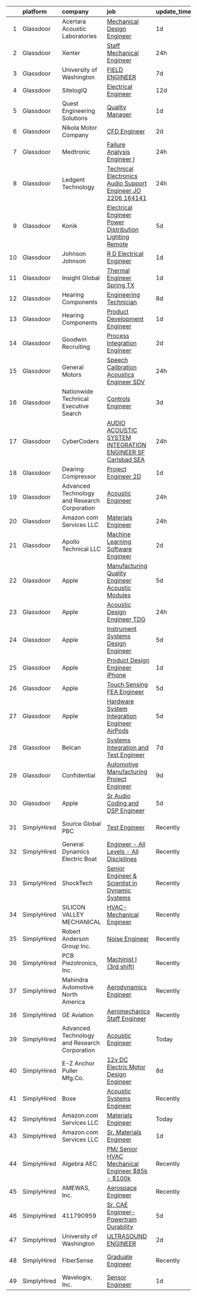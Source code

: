 

|    | platform    | company                                      | job                                                                                                                                                                                                                                                                                                                                                                                                                                                                                                                                                                                                                                                                                                                                                                                                                                                                                                                                                                                                                                                                                                                                                                                                                                                                                                                                                                                                                        | update_time   | location                   |
|---:|:------------|:---------------------------------------------|:---------------------------------------------------------------------------------------------------------------------------------------------------------------------------------------------------------------------------------------------------------------------------------------------------------------------------------------------------------------------------------------------------------------------------------------------------------------------------------------------------------------------------------------------------------------------------------------------------------------------------------------------------------------------------------------------------------------------------------------------------------------------------------------------------------------------------------------------------------------------------------------------------------------------------------------------------------------------------------------------------------------------------------------------------------------------------------------------------------------------------------------------------------------------------------------------------------------------------------------------------------------------------------------------------------------------------------------------------------------------------------------------------------------------------|:--------------|:---------------------------|
|  1 | Glassdoor   | Acertara Acoustic Laboratories               | [Mechanical Design Engineer](https://www.glassdoor.com/partner/jobListing.htm?pos=108&ao=1110586&s=58&guid=0000018147401d60b67359365526cd4b&src=GD_JOB_AD&t=SR&vt=w&ea=1&cs=1_71d58fcc&cb=1654757793420&jobListingId=1007923836196&cpc=7F6F94E2229B3AB5&jrtk=3-0-1g53k07c1q6mf801-1g53k07cer16n800-923bf5b349813716--6NYlbfkN0BflVJNwGhgNxcd2RjbXHB2Xi-A9QixhWiONe55HLAVw5nJx4VfApodUOyVfTfArvkuLW9bEABIOiwKF4FzDhbFZ6VMkWjyIOdyHiyGji4bHgYl3l-aQF10j2mu2h90b1WCcrqsPRqSOWJBlUw4AxEDAryxQ5qwY3Tw9_EYsg_i_MxOQ7jLe2rtFB4EhSnG_ouGu0jWiScAGTciVeu7ky3ninIxSrflhacL7_W9mOB28pVKY0SwxCbaD4szEIMvANO_6L3FXRsFYayy1iYZiq0S2OwvDOxp-mH8kp5VnLNqERc02wpRJhhutJfyKpOS5v7Zx_Wqf2Yt6xFJOyxNVVccZSQpl1Htvx_0u7_Zb-RQ14CSWmfua09-hEgoS1HGgulrSV2_fqVeawtKVxvFt2MimawPJV8QUq5SxbGU7_Th4b_B84LzCh5fyv_cdiCUNXubuPKmi6bVPm_-_aJOYN7BnEfnFGlQsPrR74vm5jGwsXNu0OakYh60EjErkziLLJ8udox929ayv-9X8p2GKMZ5)                                                                                                                                                                                                                                                                                                                                                                                                                                                                                                                                      | 1d            | Longmont, CO               |
|  2 | Glassdoor   | Xenter                                       | [Staff Mechanical Engineer](https://www.glassdoor.com/partner/jobListing.htm?pos=128&ao=1136043&s=58&guid=0000018147401d60b67359365526cd4b&src=GD_JOB_AD&t=SR&vt=w&cs=1_ecc37b38&cb=1654757793421&jobListingId=1007926297818&jrtk=3-0-1g53k07c1q6mf801-1g53k07cer16n800-8b991797f1795ad5-)                                                                                                                                                                                                                                                                                                                                                                                                                                                                                                                                                                                                                                                                                                                                                                                                                                                                                                                                                                                                                                                                                                                                 | 24h           | Salt Lake City, UT         |
|  3 | Glassdoor   | University of Washington                     | [FIELD ENGINEER](https://www.glassdoor.com/partner/jobListing.htm?pos=124&ao=1136043&s=58&guid=0000018147401d60b67359365526cd4b&src=GD_JOB_AD&t=SR&vt=w&cs=1_1386e65a&cb=1654757793421&jobListingId=1007909440810&jrtk=3-0-1g53k07c1q6mf801-1g53k07cer16n800-8222a6db3c016374-)                                                                                                                                                                                                                                                                                                                                                                                                                                                                                                                                                                                                                                                                                                                                                                                                                                                                                                                                                                                                                                                                                                                                            | 7d            | Seattle, WA                |
|  4 | Glassdoor   | SitelogIQ                                    | [Electrical Engineer](https://www.glassdoor.com/partner/jobListing.htm?pos=101&ao=1110586&s=58&guid=0000018147401d60b67359365526cd4b&src=GD_JOB_AD&t=SR&vt=w&ea=1&cs=1_2f472693&cb=1654757793419&jobListingId=1007898711252&cpc=F3CE8D62612682AA&jrtk=3-0-1g53k07c1q6mf801-1g53k07cer16n800-e1f89d7fff3ed659--6NYlbfkN0AC-SgJLx_eOKa0J9KZ0_ySWQ74nRiDz-FaV4ECq1OOzA_h97qlKbE7o4pHxXMbP5o4-ifIjNuzv_UPLDr8ZEf-6mDwKYlQkXGxwvXdFmg_Gisp5vqn4jA4EyerWAw5gS4hc8mUduopkrgJZSzz1u8_ajWdgLYIqIMaGw7zeVloamxPR9h66N_eVw1v8B1HIYFvn4UEAI8Kjsnx7OB0uiQLiiw-oGNJJp_yXNG6hUKQOBtGRBPRe8YPSGu8tCLbBWTxRNkDDMaNbZfuvMtwg5C-6L4tErzPF5ad0Wc5ZyOUotKXgVNVdM7uGQtL5f67abFcYXrhcLCiSVtgS1nWUs_EHdKITRgJc3m6dvZDBoCJxQtRcYRb980Laihc0I3DzzPv-g0_HMpZExcCYcnzzmHqgbBqSLOocUi2Ye2PgSHy-IY2r7eUwvDENqE8puX-7Wgw-Z2PM40PrcpT6vlOcNsOm-YmdTcow9psswaee_1gk4hfHKYH97D6Sv9MlYln3YrM2kDUMMB20A%3D%3D)                                                                                                                                                                                                                                                                                                                                                                                                                                                                                                                                                 | 12d           | Minneapolis, MN            |
|  5 | Glassdoor   | Quest Engineering Solutions                  | [Quality Manager](https://www.glassdoor.com/partner/jobListing.htm?pos=104&ao=1110586&s=58&guid=0000018147401d60b67359365526cd4b&src=GD_JOB_AD&t=SR&vt=w&ea=1&cs=1_6ebb4adc&cb=1654757793419&jobListingId=1007923779517&cpc=A47415DDCBEBC78E&jrtk=3-0-1g53k07c1q6mf801-1g53k07cer16n800-4a2da1c2cba23c72--6NYlbfkN0CvahHJL5dpwIe5nlYo2UZJB8CTXAEl9vJAxrd3EfdRQS1igj9bvH6yEWJbtuvhPXjZrygc3ygidKUG7bhn6eujIBEsEciprWzO9lteY5CIO1aCkuaQjiQYplRe2TfyiLHenoTzZb97peAWlEPk50Wiva6k6OpoFvmBufP7zcuvV2B1keWj91vIT70gz0NhNZNGT4_HgesOmEQTLdKrH1jyLzNLJx4Feh5MwVUt9_j0Rw2CnYpoCchUIcpeWBQ7WW2-xH6yLPAUKt76yG3SyAEzhVa7ccSvySYwnElqogkjOzIKQZMwl1wAFDvNJObqskHrs2W2Q_uANNdmS_SMKPFhJmmq1CXngmnuHDFYLa_31Mjrg3AB0TNx_YyNd2UaMp6xe8iJJHWYFVQHJIr4OvMADgJUECuLZeXKWKZdBCYWMpJZ8VLGp2DJIFZ8iltG2dl6KqUAFoWrOM1XSlU9EAkB5Z9kfOU5lcjv2u28DQZsL0YPDJXpFbZsABiSUtgv-WCBjiR4G-juLg%3D%3D)                                                                                                                                                                                                                                                                                                                                                                                                                                                                                                                                                     | 1d            | Billerica, MA              |
|  6 | Glassdoor   | Nikola Motor Company                         | [CFD Engineer](https://www.glassdoor.com/partner/jobListing.htm?pos=126&ao=1136043&s=58&guid=0000018147401d60b67359365526cd4b&src=GD_JOB_AD&t=SR&vt=w&cs=1_bcebf438&cb=1654757793421&jobListingId=1007921810248&jrtk=3-0-1g53k07c1q6mf801-1g53k07cer16n800-80c194976b1f5c2f-)                                                                                                                                                                                                                                                                                                                                                                                                                                                                                                                                                                                                                                                                                                                                                                                                                                                                                                                                                                                                                                                                                                                                              | 2d            | Phoenix, AZ                |
|  7 | Glassdoor   | Medtronic                                    | [Failure Analysis Engineer I](https://www.glassdoor.com/partner/jobListing.htm?pos=129&ao=1136043&s=58&guid=0000018147401d60b67359365526cd4b&src=GD_JOB_AD&t=SR&vt=w&cs=1_abb45f0a&cb=1654757793421&jobListingId=1007927553099&jrtk=3-0-1g53k07c1q6mf801-1g53k07cer16n800-64815100875b2d79-)                                                                                                                                                                                                                                                                                                                                                                                                                                                                                                                                                                                                                                                                                                                                                                                                                                                                                                                                                                                                                                                                                                                               | 24h           | Tempe, AZ                  |
|  8 | Glassdoor   | Ledgent Technology                           | [Technical Electronics Audio Support Engineer  JO 2206 164141 ](https://www.glassdoor.com/partner/jobListing.htm?pos=115&ao=1110586&s=58&guid=0000018147401d60b67359365526cd4b&src=GD_JOB_AD&t=SR&vt=w&cs=1_a93a723e&cb=1654757793420&jobListingId=1007926138461&cpc=FAE5E775D180B2FB&jrtk=3-0-1g53k07c1q6mf801-1g53k07cer16n800-5746adba1f036272--6NYlbfkN0BhfrGGbcblirJ0_oD-V1jJ9SBvie1turFDKTAe6KCgNxcglQf_GDNs19Mxti6n_Srme7lI_GnoYEG7B_cetxCtFYk_WcDPEkmNW6fhBuqldATdzeMCQnsdG8Clk3zAgvaR8IfVBy29colwqcaGu155MNzHyM-EkVCjHwM9uHBSP4tqJqPCHMW1M_A1OlmZfSISYS3K_oAGSOaedYZfzOXhorSo8ixOeADlTudo7YM67CzYKhM_Y5S6OoQaR4rSDVQyaKTAK6ztgb3cBIxyEvk_SdDADTbiV0JmJgEsHMg4FDaTle7pUin9zJgyCIjpxfKl-8kzm1gxCIhusOnYJ_gKdJchq_6pxRaQehAyFerwjYFNJERg1h_84WFnZErw64G8YadIc9gv0LG8ZJybb5R4J53iOIuzzK2Pu4XFGcvRpsnhCQWP-3BUYeXAjyg_q2IjC3hnmlUFfIgyoK7SekDt1GfDw660t6vQAXGjOHwb_3yUyV8KHOV5wdxoTc8FYirz83aKGbyQ6Vx-P9eE8QgFkh019fhyi-53rEDe3i6zOsleOpGrcWvGpYzOaCHSRZVmR9PvWvT3O0s_L9jHbkkTC6igepPDQ9SlvP3G3dnvRqpV7e1wPwl_s1oIPDIoMi_4n261sDJwOZkpTBE-iPcRkb5fjvLAELmNObBGWMj6GVfZjeoTzAjl)                                                                                                                                                                                                                                                                                                                                        | 24h           | Portland, OR               |
|  9 | Glassdoor   | Konik                                        | [Electrical Engineer  Power Distribution   Lighting   Remote](https://www.glassdoor.com/partner/jobListing.htm?pos=112&ao=1110586&s=58&guid=0000018147401d60b67359365526cd4b&src=GD_JOB_AD&t=SR&vt=w&ea=1&cs=1_eae68daf&cb=1654757793420&jobListingId=1007915971864&cpc=59DEFF8D475298C3&jrtk=3-0-1g53k07c1q6mf801-1g53k07cer16n800-976f6700e403890a--6NYlbfkN0CtRfEJbO62b4JqOzanzcWMJBR1JzRWelxfWGz6I4RrBLk4853Sr2jbyegK_RDsCofHRUuapGr-9QbOspJmYqdoD4pQPeiZZan2nALM6bvohJHeIB41S8C7U-bihCvlo--HMWn0U0lJxFDNsK1mBVa5_tOur5IoNTL5JqPswmV4LjYM7uf8Ldj9oxgUS_hXprbBxald-7z_2PfVP9OBLG-owjLz5D3QCH4xs66T3SMED5NXMMomqtklyOLr5p8MmRKQumKr_CKZEF3fuQ8z5HYLQ1MklCU3G12Bjx9fDzDUu338_IPqGhmRbVblSYTyEMW1Ojue6iIAIv0G25JQPWrV8BHdSz_a3aBQpP1Q5Iwhu--jOW8KwawtS2CdjV_gVv73pRTsNd3O36dr1kByDnsWt0xzzTz8445YoeVYUMaEswZ1UQRBwFP-YON76APFUfZ4eYf3bA-5Ia2WMOaB_X7Lo_Hpcqmq86Di5I8HY9hVY2uEaGW0grb-aDYV_YDtTaaD3qdBdPkR0pl0ny6AdqK31CxUivK5N04PNmEonR2xo6kFPYvU2tQD)                                                                                                                                                                                                                                                                                                                                                                                                                                                                     | 5d            | Iowa                       |
| 10 | Glassdoor   | Johnson   Johnson                            | [R D Electrical Engineer](https://www.glassdoor.com/partner/jobListing.htm?pos=130&ao=1136043&s=58&guid=0000018147401d60b67359365526cd4b&src=GD_JOB_AD&t=SR&vt=w&cs=1_e0346602&cb=1654757793421&jobListingId=1007922699024&jrtk=3-0-1g53k07c1q6mf801-1g53k07cer16n800-bf0cc5c333c4b79e-)                                                                                                                                                                                                                                                                                                                                                                                                                                                                                                                                                                                                                                                                                                                                                                                                                                                                                                                                                                                                                                                                                                                                   | 1d            | Los Gatos, CA              |
| 11 | Glassdoor   | Insight Global                               | [Thermal Engineer   Spring  TX](https://www.glassdoor.com/partner/jobListing.htm?pos=117&ao=1110586&s=58&guid=0000018147401d60b67359365526cd4b&src=GD_JOB_AD&t=SR&vt=w&ea=1&cs=1_3ec13f91&cb=1654757793421&jobListingId=1007923530801&cpc=654405A9B1E0A9F5&jrtk=3-0-1g53k07c1q6mf801-1g53k07cer16n800-dbb4d581c1813093--6NYlbfkN0BKkHZu3wF05EeDimN_p6sYpKCMArvwa95YdH7UpkaBCoSUOkIYlUzfiGSLmYc7jy5qLvDiGrnL8zOuBcyPBq_PXmrNTDmy8W7BHE9WPad_oVUw0ze0dYbdQ6rfq29wKYHErfzo1QwiIhs-HEVxCqPyDyVxMxwckz2v7GwzpRK4wTozLsyzQtorBksm1w0LfWpgIQtb5sIPGFjxECznQjIvE1dcPrz6nCUha-4RnhJtsw6N2nYN-wwbVIC6veNsHYvcbbSGCn-w1mnlpU49h0C4CdQVPH7TQANNPqIVKd4IZ5JyKv7RoCnKWFK6nw3JT7NZ2HFulD-8dD2jxhToFS1lxWhNB3wzGXXU7YWHJCMOHAWAryCvfQvQh5xWfrxe9DpZ5_5HxpotSYr4t6rwFb0hod3MU1yM0l5ohgX6AeOvKwwlsQgw3_-r5DNLrh697cXnjRc-yaKRBck7eavPuorgl3j2lYwBIFeWcjSyfWNPbqLRuuz-NOJMp10ASvLNKhTJfD4MbieXhw%3D%3D)                                                                                                                                                                                                                                                                                                                                                                                                                                                                                                                                       | 1d            | Spring, TX                 |
| 12 | Glassdoor   | Hearing Components                           | [Engineering Technician](https://www.glassdoor.com/partner/jobListing.htm?pos=102&ao=1110586&s=58&guid=0000018147401d60b67359365526cd4b&src=GD_JOB_AD&t=SR&vt=w&ea=1&cs=1_697f7dbc&cb=1654757793418&jobListingId=1007905875842&cpc=958EC63752305F52&jrtk=3-0-1g53k07c1q6mf801-1g53k07cer16n800-6f22fe6e6d2bea85--6NYlbfkN0Dx3r3E47sSe5bB3PIy1uzBZvlB7xy2NhfhZMlxQTsxrNljbzALwoFlkedkEEafyv3YPcOvSTsUedOB94SlwZ129wEb1U1-aojfQdgH6txPvoSJYmXh7Q3wfM_onkdRqdZkTTmw-0hhXlJqIw9tp7QlWdiwMXN-9_HIJy8QsWkPrWAQLWUrwN_uwqWGQd5SezFqDhT5XZ4IQvFjY2Hn1GqYkm7-Vi0WPcrZh4OIIFSUjj7lkJ1AlfZOTL6aBW_YWxIMbyCJDhiTMCD7-8xUxpfr3r9RDSrh7oZaE2ZDA4m3JRvN03VawwahURzqOX6CRfIWxKvgJxaZAchmDFrWtES-vFb4wiDpd_IwnLFYOtT0FLR6rNmN0HRIYh582L8chupn3hoZcpwRt-aTlFCNHftBDSA8y73Czbwb_pwNjTnNujYPT0eChs3GC135mbVg57nhowM6RRNBEp6rK65ojPARhRTDGjzGA5t1gUGk5MVrPBrjFyF4zB8MrmwujxQnYw-VbO4Pgr4BEw%3D%3D)                                                                                                                                                                                                                                                                                                                                                                                                                                                                                                                                              | 8d            | Oakdale, MN                |
| 13 | Glassdoor   | Hearing Components                           | [Product Development Engineer](https://www.glassdoor.com/partner/jobListing.htm?pos=103&ao=1110586&s=58&guid=0000018147401d60b67359365526cd4b&src=GD_JOB_AD&t=SR&vt=w&ea=1&cs=1_b73845f8&cb=1654757793419&jobListingId=1007924131446&cpc=B42C42E9FBA82E78&jrtk=3-0-1g53k07c1q6mf801-1g53k07cer16n800-b598104a60934a5b--6NYlbfkN0Dx3r3E47sSe5bB3PIy1uzBZvlB7xy2NhfhZMlxQTsxrNljbzALwoFlb2o8Nq8EQ19lfnDJWhyj8pmzls4CQygA-diMHuiEJPqwUvp1Y5raj0ozkiE9TRp53EHwerBlVcQocMyjFVF0zzgLhJ5m4buWLayMGLEPC30oeXju_7vd7kuChwU-NftI_897tb9m0JZMRMW5BJJB8MWoaPppp9WFdc95TT8xV5-UgqeVRm8Doq3h5px66rZcHW1t32oqFr6jPkxhvyMu44eSbGS6nIv7p3wVgWmlPn_yCUq4rpdSFSpf38Ti4A4ZKqbrvnAy55p4BqLp9MZ8owGYkWqJCukdDoJtsKuEk3SFStEy6NInp4NMmOWJlwd-akE-4s6t51kbl-J-K5Vu8EBFBXo-U5OHH8GuRiGNZzfDRQV7bvY3tp0stzPJJ9-raDGgd6HqmYom7TiEU5n4aK8PlVbv_RdjNuAryI4K1dIif9JzrwEMhkJhNtORugYPHBYH4KDZRIMhmCjHY4wNcQ%3D%3D)                                                                                                                                                                                                                                                                                                                                                                                                                                                                                                                                        | 1d            | Oakdale, MN                |
| 14 | Glassdoor   | Goodwin Recruiting                           | [Process Integration Engineer](https://www.glassdoor.com/partner/jobListing.htm?pos=106&ao=1110586&s=58&guid=0000018147401d60b67359365526cd4b&src=GD_JOB_AD&t=SR&vt=w&ea=1&cs=1_d4a4eb35&cb=1654757793419&jobListingId=1007922063023&cpc=75B6770C194DCF89&jrtk=3-0-1g53k07c1q6mf801-1g53k07cer16n800-2733e00b55de59fa--6NYlbfkN0CxjMr8UpMCA6oxnxQ4uxcX4bQnO6D1al2wmyIZZS5KU-tvIHWzS-95XUksm1Da5ip9tClcx-T-C7dFv3Tqw2A4cr5M6B2CUBV6TYBgRaBBGfkJ7DBdtFIY2Hq3qi002DHB2WWS8TV6KYO0h-PxP7gPHWb4bRlOAdqWiBlQLvl0fZQiW4JMoq2G5ljUuAjcfJRfW6e9Z8qkFmdPUiDnmSbMtpo632SvIrjPWJNYbCjA26IVOJOZ_mezyDvXSGa8ZY_aEyE4heETxPCC6_eh_T8zMvUU0oapLiszfXeF5PIkHrP98vhqiKza4r7eZ-1dCpXNNL7BR_zP_-MDNKCO_gWTTGW-AbugDiJBcXDOzrNmpxGsLR3Ka3ERjJw2gqo3gRwsfKkEBF-Es0uwGLtcX1QO2ORrw3SHnWNtb-cbq1gPzk_HzpXvvvhxsBTnvyME1RfbK_36WZ-KgYfCmj4zQQmEe5FkKC-qeSa2kBRe4a3tgxLgHKgbaEyZ0Ghg4FhVbNtro-xur_7MuTk9bAgJgYQdf5nW3Prflu2O6udFsinThCm1FMN9v-Vh)                                                                                                                                                                                                                                                                                                                                                                                                                                                                                                    | 2d            | Austin, TX                 |
| 15 | Glassdoor   | General Motors                               | [Speech Calibration Acoustics Engineer   SDV](https://www.glassdoor.com/partner/jobListing.htm?pos=127&ao=1136043&s=58&guid=0000018147401d60b67359365526cd4b&src=GD_JOB_AD&t=SR&vt=w&cs=1_6eae7fe1&cb=1654757793421&jobListingId=1007926634672&jrtk=3-0-1g53k07c1q6mf801-1g53k07cer16n800-7869d6b61bb717dd-)                                                                                                                                                                                                                                                                                                                                                                                                                                                                                                                                                                                                                                                                                                                                                                                                                                                                                                                                                                                                                                                                                                               | 24h           | Warren, MI                 |
| 16 | Glassdoor   | Nationwide Technical   Executive Search      | [Controls Engineer](https://www.glassdoor.com/partner/jobListing.htm?pos=119&ao=1110586&s=58&guid=0000018147401d60b67359365526cd4b&src=GD_JOB_AD&t=SR&vt=w&ea=1&cs=1_5f58f5b9&cb=1654757793421&jobListingId=1007919976863&cpc=9908D8D4413DBB8A&jrtk=3-0-1g53k07c1q6mf801-1g53k07cer16n800-3f866c3ef8e30be5--6NYlbfkN0AJHhKVjlnA57e75JmwQyYztGGPqTPX8wFDTpIP1hytILvOhyFbeWd7wWbPlP4ajVkAx-QyYgzSzbt3wOv8NBb7xD5GJAROKpvil1i6KCloFEVPOrPRb2cDQ-Jfp8bsfaRvU6n5SRjlINfTbPaNQKQdE-XpigwqRVvGxKMpbiiBU3MXHBO2XvwJQvuLuaYgRRs6dj02xZqh_utQHfiPjSRuRm_NTR1KgYvIdfbTiJKFXgULO2kR85M2LhKjG529ZMusqBiAFQ-imth1jMbwF_rLlf3GNMdODbknLr6h9vzRBB9dfTdCPhSJ6GpbuJft9mZNBZgfV4kk_BzKG6y1z3CnJLVQoTA3OnciTYmUz5PlCCi4dyxcDvFLyDnllmzlX0WSOzaRhmEEFv91Ixum3BwRavHWYA87R4gD-FC0ZhoTZtw4wzIGXwpIwSizXQVnkrRKKWATSNTZCHaMOj3QxLDWetNsVFZTshGLgUrBQgkhNW2-4A5Yp2WEDo0L3ndNbdSxEc5uom8yOu3UO35H7AQTwXpyM5FZQ_1Wq8cOwSOgghoxA_n7UeNEl09fQfcNKOo%3D)                                                                                                                                                                                                                                                                                                                                                                                                                                                                                                 | 3d            | McCarran, NV               |
| 17 | Glassdoor   | CyberCoders                                  | [AUDIO   ACOUSTIC SYSTEM INTEGRATION ENGINEER  SF Carlsbad  SEA ](https://www.glassdoor.com/partner/jobListing.htm?pos=114&ao=1110586&s=58&guid=0000018147401d60b67359365526cd4b&src=GD_JOB_AD&t=SR&vt=w&ea=1&cs=1_bc5af603&cb=1654757793421&jobListingId=1007926545973&cpc=A65DF3A704A48F9B&jrtk=3-0-1g53k07c1q6mf801-1g53k07cer16n800-6d42e5df5da8a56e--6NYlbfkN0CpFJQzrgRR8WqXWK1qKKEqALWJw739KlKqr2H-MSI4eoBlI4EFrmor2FYZMP3muM3qdBt929Cj436_IkE3lpU1L-l9YqiC2Kd2vJ9TmTx69xlSlF2trsLqJJZXuuT5l7gwSmVmOHhepBNKz1iEJnqom38O2Jcyv1PuOIoim4R2yqpR7-rpk04hgVOQgXTbgFjEHcKa6ug9bx5rfDep4X0Lad8eY2LLCdCWirOewOSwo1CA13dvAG-Qkqd_gyMCc0At6pkL8NT3KWiNX8td5PlltVK1iwkudEBecJJCeWWk8K4OhA-Ny3TWQ_VKS8nMImU5eJRiLiScExWI_HSV0hJPQZZzs3VmqoAxpteNge3Tta-64y9AbsoqOlAeIP7UurJ6iWoXZdy_5qi2nSk9u1MNGtUmV6hog5mYA0rHNWPa_sm6lXDS--bMZjapk8r6ldEvC8-nWkFlFke4Ithtc4AUEE0tYndgwhdpnUk69t_waN-O1bKJUh0aVcpUpTqMR_iP7XqST6m25lKZm5eU78-n7FsAMERGGn7XqhMazxL1vUbrTO_vnjOWmPORScqIZpKq-bJeBZdLzcMwZ1fbwex-Zhs4Xf3DJvikKGxDv46jmB3OCJOLNn41Nl21TkqqOHSEDJ968_-7MyF1FWPeCuc2F9Aue61htb04tbDWKhdT7dh5kEpCFqXsV2y3yaj4jlJavBFShBsmS4Ls9CRfxp6-9Y5WXwWATErIERHOT1dhpb-OoKC_nlTPL7fzseO1cJDM3Rwk5OcZN0wIeWmTcYGlYQlqGGQ3K5MfoQ0t0Czj6q28_PdKQ3hLkG48O3pLJu21BIekDq7RbXTreAaoO_U0ZJUbEdBGMnAH8LxBO__46-HLwM1xlYPAWldN1olV8omECwdJMYAhhZmhsMDOZ_U4vS8_75z5QWyY4PTFfTAw5jmk87KyIamyX_tTh080FKJ30ATLG-qJE-0SfSqYiTUmisOEl9CG7LIs8wRwdjoKm-VrCp-t-Iow) | 24h           | South San Francisco, CA    |
| 18 | Glassdoor   | Dearing Compressor                           | [Project Engineer  2D ](https://www.glassdoor.com/partner/jobListing.htm?pos=105&ao=1110586&s=58&guid=0000018147401d60b67359365526cd4b&src=GD_JOB_AD&t=SR&vt=w&ea=1&cs=1_34e8f7f2&cb=1654757793419&jobListingId=1007923712744&cpc=6EF74AC2F94C1840&jrtk=3-0-1g53k07c1q6mf801-1g53k07cer16n800-d3048cf4feae631b--6NYlbfkN0DAfyPevOjA9oRuvxMqDZ2I9ZB4SUJH4CCpekXu_Ea9Rt0xffOePW4dRtlMT2zG6jOjhKesMH-UdRzPrmQOuspHV5WxYmVN79mwheowHAmrUBz310coUXgCqh123OUzz7ILuuUw8VIA0q9icHXxr6MrKy4o12O3r80wu18ZOBTevI7gFfYLiGM9ZqpYR-SAXBMrb5ddnG-Qn6rQRCYMlIUTWZFYs_ZCguSwzVS4ch75e0F7ZOIVicSwlzwAfM_kWm_p2yHA2IwBWVPJeuPJV9ZW9e93Hii3CaxbtkvYFxUfgp4hNKbl06L2saQacZRddGn7aDlTdiTnjD-vO2M0Yz-GrF0JOaEGfxpo3NBj9yFMGtjy4n7Z0KZu4oXgSYmrT6K0ULrssDEXP0yJbHF9RENC8KsjJ0MtQPqtUARX7pGp-SY_0ydbe6oOe2TSFXEhXsKT5f6KxzGBgg5C9_C_B8gIYOF9BMD2R1dD6D7mMhb94GjW4TrQ7xOLm_5XBMpfk2vMySbq_rm1HMFmmVzdAWLo1vdH43jWuFAZEPjCx67kHA%3D%3D)                                                                                                                                                                                                                                                                                                                                                                                                                                                                                                               | 1d            | Youngstown, OH             |
| 19 | Glassdoor   | Advanced Technology and Research Corporation | [Acoustic Engineer](https://www.glassdoor.com/partner/jobListing.htm?pos=125&ao=1136043&s=58&guid=0000018147401d60b67359365526cd4b&src=GD_JOB_AD&t=SR&vt=w&ea=1&cs=1_61cd918a&cb=1654757793421&jobListingId=1007926852539&jrtk=3-0-1g53k07c1q6mf801-1g53k07cer16n800-044e8b31c2cdb829-)                                                                                                                                                                                                                                                                                                                                                                                                                                                                                                                                                                                                                                                                                                                                                                                                                                                                                                                                                                                                                                                                                                                                    | 24h           | Bethesda, MD               |
| 20 | Glassdoor   | Amazon com Services LLC                      | [Materials Engineer](https://www.glassdoor.com/partner/jobListing.htm?pos=120&ao=1136043&s=58&guid=0000018147401d60b67359365526cd4b&src=GD_JOB_AD&t=SR&vt=w&cs=1_a95dfc2f&cb=1654757793421&jobListingId=1007926659952&jrtk=3-0-1g53k07c1q6mf801-1g53k07cer16n800-16ebae65adc3a524-)                                                                                                                                                                                                                                                                                                                                                                                                                                                                                                                                                                                                                                                                                                                                                                                                                                                                                                                                                                                                                                                                                                                                        | 24h           | San Diego, CA              |
| 21 | Glassdoor   | Apollo Technical LLC                         | [Machine Learning Software Engineer](https://www.glassdoor.com/partner/jobListing.htm?pos=118&ao=1110586&s=58&guid=0000018147401d60b67359365526cd4b&src=GD_JOB_AD&t=SR&vt=w&ea=1&cs=1_3b8765fc&cb=1654757793421&jobListingId=1007921531299&cpc=FB7E4A1762AE5BEC&jrtk=3-0-1g53k07c1q6mf801-1g53k07cer16n800-32394fef10432a88--6NYlbfkN0BSKx2IwRa-KzLNlUO47WpUocVhyrh01Lb-Ve6Hptve2XJ-tAxfCbIUXyi0D6m5oDg-7Ui2Ani3ApSn6ppaFRfN-O39zokPHGsEUNNeny7drQX5Vu0hasWW_O4Z1vZvlXnqFwYKYiUS5qb5niArW3HXFL8IScEfdRZ_8muwcQyHveJ2Q6QsInBaqASpZGhWfP2IvnL3OpejmZ9Q9MqjzWxR2N0O3TxbkR4YAuWsgHj5Xi4jsq7mNVLR-PDt9NX1V773imfLLoOSssOSmivXZd4hP_CmugPFyUjDfRF_xMllA7wvvlqdssz4XYfH-CA_wum_0iJ8HtttWLpvqWLhk7hwBmhwyjun25iUIvZAONPMjDtP2Szu9v-ud_BTNo21TIr-tfqKxMDvpZ3CWffCHjdUJFTep1CoHTA_2ktqt_A36_QMUwgzwghEHGsEpVp7r9bqvH8_CI8MUPMXtE-zaHKiir037Fve2YPtWtEH2wCxm9oOHnlHLIi17vM2rR-zumivaDvN6bd3Mg%3D%3D)                                                                                                                                                                                                                                                                                                                                                                                                                                                                                                                                  | 2d            | Columbia, MD               |
| 22 | Glassdoor   | Apple                                        | [Manufacturing Quality Engineer   Acoustic Modules](https://www.glassdoor.com/partner/jobListing.htm?pos=123&ao=1136043&s=58&guid=0000018147401d60b67359365526cd4b&src=GD_JOB_AD&t=SR&vt=w&cs=1_1e2be282&cb=1654757793421&jobListingId=1007917364160&jrtk=3-0-1g53k07c1q6mf801-1g53k07cer16n800-4b4d89f87754b4c4-)                                                                                                                                                                                                                                                                                                                                                                                                                                                                                                                                                                                                                                                                                                                                                                                                                                                                                                                                                                                                                                                                                                         | 5d            | Cupertino, CA              |
| 23 | Glassdoor   | Apple                                        | [Acoustic Design Engineer   TDG](https://www.glassdoor.com/partner/jobListing.htm?pos=121&ao=1136043&s=58&guid=0000018147401d60b67359365526cd4b&src=GD_JOB_AD&t=SR&vt=w&cs=1_390892c2&cb=1654757793421&jobListingId=1007927807336&jrtk=3-0-1g53k07c1q6mf801-1g53k07cer16n800-0ba55c3a36fbe518-)                                                                                                                                                                                                                                                                                                                                                                                                                                                                                                                                                                                                                                                                                                                                                                                                                                                                                                                                                                                                                                                                                                                            | 24h           | Cupertino, CA              |
| 24 | Glassdoor   | Apple                                        | [Instrument Systems Design Engineer](https://www.glassdoor.com/partner/jobListing.htm?pos=111&ao=1110586&s=58&guid=0000018147401d60b67359365526cd4b&src=GD_JOB_AD&t=SR&vt=w&cs=1_c97ebafb&cb=1654757793420&jobListingId=1007917014986&cpc=FB7E4A1762AE5BEC&jrtk=3-0-1g53k07c1q6mf801-1g53k07cer16n800-ade3ad5bff9ee044--6NYlbfkN0BvKrLyj5gPmtZO9T8euul8TCxuuKNOtzRJOomxnwSEodTz2Bc-sPZlSXfvz6ygy0vbEIp8DyilE-CMM_KgdX_c3asQJFqwAzQ9cL0SRxD__Aq30QCdD3g8vZx1i44xCx87OeWPn1US2AdtzHJNQq8zXn-EFYceKZ9X4gdHX3WvRjV2D8R9AggsauIa_IYIteA43Qw1ZLa5d54Ciw8aUxUmbbbUkFzuSPlxuhbgtBusEMYhzUElGB7pcrC3exSAaN2pQ6j5ll3Wil8jIzrXYKU5F7OQebxiLUfMdzGjt2rpFu-iw0JIzujDK28jda2HIZ8_C-qxdb_Xuw7FJVojxoRhZ1cnXO9zZDEBz_EpXU3h2zTuW45W70bE1he20VmlgkHZ0kMkAFLpHQNlPJFxBwb3GbJm_zflM_44k7iYpv8HE94qONkC5aPpwHQHB-sQXXRTaFggzjBBMeO0fioAdo3n441DOERo_gx5L7qRzYty0Wi5jjQiNM8l7XpEkzXG5ynfTZVY0ts7OYCGc2GDaDc48QOD5zNNMmx5pBSfzzzxsxEYNiYjClkJ_c893_QYo-osmBJdGFIyqhtXxzObZNc-g4Kq2dHtRRUsnNqtVbz_KL0vJoPkNe5TewN5dYRPnAvqTOf_LIe7fkZWCMtQAnT3sacjpbafVZHTSsYkx8Ey7o-LEdgIRdBySBGvv9pYUFIa07zVqafBkfl60FhEAWIQ-csFY1dDHWlfSgYaaMrxkKRzCSD15tZxhbfAfjBiWiywrPl-Xpts7n8mT_MPzBOT0tmUzVZ8pooWwuPcr__8Wu5EGsazEHsIlIJwwM4aOmAEXTtEQ-s-2Y06MpD3Gw2R_jA8Qh2359YCIke8Zlbtw3THj0oh1ANePqF7kgI_atjDAoQVkI8RMCIotSXfiMVZUi6iBHByI5gnnJGubrHTzPTFqhGkmCFoxr1SirFLaYetVUILViQ_cFVV9JnAw0p_X_z57M_5byQ%3D)                                                     | 5d            | Austin, TX                 |
| 25 | Glassdoor   | Apple                                        | [Product Design Engineer   iPhone](https://www.glassdoor.com/partner/jobListing.htm?pos=122&ao=1136043&s=58&guid=0000018147401d60b67359365526cd4b&src=GD_JOB_AD&t=SR&vt=w&cs=1_75e26a37&cb=1654757793421&jobListingId=1007925039923&jrtk=3-0-1g53k07c1q6mf801-1g53k07cer16n800-4f5210f153e25713-)                                                                                                                                                                                                                                                                                                                                                                                                                                                                                                                                                                                                                                                                                                                                                                                                                                                                                                                                                                                                                                                                                                                          | 1d            | Cupertino, CA              |
| 26 | Glassdoor   | Apple                                        | [Touch Sensing FEA Engineer](https://www.glassdoor.com/partner/jobListing.htm?pos=107&ao=1110586&s=58&guid=0000018147401d60b67359365526cd4b&src=GD_JOB_AD&t=SR&vt=w&cs=1_03c96afb&cb=1654757793419&jobListingId=1007917016095&cpc=B076152010A3B66C&jrtk=3-0-1g53k07c1q6mf801-1g53k07cer16n800-d6823ef44dd7076b--6NYlbfkN0BvKrLyj5gPmtZO9T8euul8TCxuuKNOtzRJOomxnwSEodTz2Bc-sPZl8WPllYOnI2gKGmARVlNo3gcZ-SpbMpsLuQRLJf76KOFyG21uxOgYwvFiFiQPhGcuReqrkTrj_lst4vezMAGyTOBWZpsb6pU-Ka-PCYsnRdBQ_XNcJqQ-FHOQ8Q52SM1INU3loaOXelzaNLE6pIW6Ey07pFNrhMTrPNzJ2n8xbwPN3NOJ8vpfxVuYCdFNWbjsLXO7CIYjbTV8iyH6_sROZbDMb-07SKaNaJkH5Cu_gSZCYNktpm2RbazPWkvLcK-gdPHMO4V55YntYRHyOqEZAoSqBBWQqNarCF13WHW1-bIBvd60ixWbhRt7Hu8gmENdzhTJ4QA8rRc2v9gtvOb2Qe7wXU18zfWc1zruEZVIt4r8qUXiJTIs23q5V7at7bdgBPAw7AzPpD_Ydfe4SLnPOmFm2ny_vJ5YpcP0jI8hbWob8E9UOB4Fe6gUp4y7CrDwiE9HNfYqzYmW7n40btQAC_H9WOOMwoGLzKlp3gyUjUVLDrSf4f0zmsI14VHIUxHhwCt4FsgcA2Oyg5taGxF-o5DYt9ySEZvU3zQNB9OyQsXYRa8Dk2_9NtwjOU9s4tdhJTI9ve9Uen2dyKLnbEc49IQv6Vsw6pB-vRn1fPHvij4_0EOXvDN-vLalrl_wUW1KlpuQKQxmmRQtSWk0taGsReLuK3A8fmkv5UGcmlj-Z856xuJePsScEmZlzHjmnj3B9FBXCHUjkH29N0mhNdf4lDsNrM_s0NTr7GQFdV6umn6LM28qxc-0uDFmp8H5l011RpEBimLTmou-TdK0ULBMj7fKBWTfkh787F59T3UMIp5NfBv2LbuY2_A1S07O-4wRGkheEHQOdtpJLYVi6ErDgC3QK73FWcOWybC67b7iAwxQDlHHGYrek4KzOtkn-HmQfg3c7vaj3AiBkeEz3bT2I0sLQ6GhGBqA)                                                                           | 5d            | San Diego, CA              |
| 27 | Glassdoor   | Apple                                        | [Hardware System Integration Engineer   AirPods](https://www.glassdoor.com/partner/jobListing.htm?pos=109&ao=1110586&s=58&guid=0000018147401d60b67359365526cd4b&src=GD_JOB_AD&t=SR&vt=w&cs=1_95f1de2a&cb=1654757793420&jobListingId=1007917016042&cpc=F41FEAB56D215062&jrtk=3-0-1g53k07c1q6mf801-1g53k07cer16n800-7e08fdcca0c2acee--6NYlbfkN0BvKrLyj5gPmtZO9T8euul8TCxuuKNOtzRJOomxnwSEodTz2Bc-sPZlPHrT5BCwu4REZYbg8IrGW8vAcySMtXE62rSsC66P-RrU_V73sPegAZgU0yk3b4zNE1rVJ3dTUagwv4mVnx4TmofDu7lMpKtVHpyIrq1_hbcRXkzyNnN_wDPDcF4AjbnUXcc3y4bFM0Dz31irk0guxCUUADxEgI5YtsDJOQDjufxI_oO8hm8gYzNOhOY1vUBHPrn0JFc0UNwtBDmGm8qjKH0Ditgh2ilAs3LmhkHgbWdv3SqUldc7NHoUXS0MY92UQU8jEvfYp7aXAduAAefviommesK-nDUtCLd_-jg8QfWI_mPxTP8W290RzChvUB3m2FQupmUI0gCFxeLQM0OEiM6g48otuRrcc4N3RUjb2j_-R67IdzCkO7_u2BlI88zFmraSSy7d5_uWTXaXIEpJ2jx63ffiUHlmpKhnZpcj0gZfhnN6RqJ8rUanSgIsgIgBYW6DlajnHp4pw42_HJeD-AGwJHep-Uwiei7yKsQC5IPNF0__uhuF24lX68t6u6_bcyUq0op5ooBdC4BY2FHRFpS9gt1fccTX5KDMqYJRErPhBw86vOWE48gJL9BNPE52G1K0aPYFIwYk7FekPpFf7epwWxBgrn0Ag7TtakvndBj7igt_7Sr0uIWMDNKhJQB-S4m9I-vEmLevWugbNPujNwPOtEpPOsKL5oS6J1JQbfItmC96cCUje9gYbXvrLF1Kx8KI_ORbtthuFnoxArs8OdSJ5D98kiIF5HQgkIUnhtDqTN7Xs50rL7llHhswfWVsj4IF8kN18WkVC5hG_gBaKwwNPpVhaXF0KtQALaehQam3hvrPKyR3eVTPFleZkLL2MfriJFs_pXrxPaETc5Ptq7y1yBrP3wFZ6-PiFgAPMhIlsS_msbcXT1jt7yk9vUoBBftUmBv53pZUqoHwLDgHnfId8T1GQybC6IqxCMD-9I4%3D)                                         | 5d            | Boulder, CO                |
| 28 | Glassdoor   | Belcan                                       | [Systems Integration and Test Engineer](https://www.glassdoor.com/partner/jobListing.htm?pos=116&ao=1110586&s=58&guid=0000018147401d60b67359365526cd4b&src=GD_JOB_AD&t=SR&vt=w&ea=1&cs=1_0b6521ba&cb=1654757793421&jobListingId=1007909677429&cpc=1CBFC3E34E2A31FF&jrtk=3-0-1g53k07c1q6mf801-1g53k07cer16n800-872afd214ba4f20e--6NYlbfkN0DXzDzZ1Oulz9LSjzVbF8otUHEujJfFPwzVdyJWZPnyGFYnMUMoxwfR8sbznpKQnnlfGW3bOXYhycKTis9jPgzBByF-gaLVO5MojR9XREIoEpg-EKliKMB6zLcUFKf6tazhvKkfd6seFvLc2jscKNDa39u5yRKO__SPvTP2k2SUfKZYhUb-OyYLMjXTg5H3EKCoJo8mY1iAHFD6ynoMdkMD9BYrVAJsUro4ACwu2PSAtXxsUCtM2NYOf53H8O-D2Gmp3T7MrWvynMAy7fYlrpb-9LQ1rjmYbrFD4hLwxRE-0VEU7arAa6HtNdt3rG6rpPvV0JT2CzA_YVtiLeDDrYZH6Zw9qT9NwJnMz7SaUh8Kzmt1v5H6FWBkuUdaS-Z6E40ccCdLB-7wkWUZ-8kd_oSypFavipCLvXu6aCsDy1vl2lhwbP11NM86JtJuC7Op0fGM2PHJe96g9SJFFr07hy4mXD0iJ6mJ7SGx980PPwCrNTe-Mkd2azzI9geK4I5VzaYOsfYU5l7eQ66kE9TB3F3_cZnz4GcD-NEnMJkfNqWOwvgVSdJdKqXH-oZt1N2Lfnbxh6KGqOCKA_ia1wtQabehUU8905z0LbcGFGJ9qSibunxNfa-6AjMsDB4qTPRKr1CO2qJI11enpWfIJOT-9Zj2e4fkD_Dkdtxl7i6iK4jo75F_FK0cDaMqSKe5C4Cm-KR_Z1VmM3yRt0YDETHUPIqLLjf3KKd6GfBgcHo21EyfvXsA3hanKRzE_O-V1SXz5rrFkklvc3TLPUpWAOS6NPBBRfGuzwUxhzLlfH9TsOJTAw%3D%3D)                                                                                                                                                                                                                               | 7d            | Louisville, CO             |
| 29 | Glassdoor   | Confidential                                 | [Automotive Manufacturing   Project Engineer](https://www.glassdoor.com/partner/jobListing.htm?pos=113&ao=1110586&s=58&guid=0000018147401d60b67359365526cd4b&src=GD_JOB_AD&t=SR&vt=w&ea=1&cs=1_a5d7fabb&cb=1654757793420&jobListingId=1007903882595&cpc=65CC663E25211861&jrtk=3-0-1g53k07c1q6mf801-1g53k07cer16n800-2b78a38b68a84e6b--6NYlbfkN0C4qB7xLoDUSiE3s_WyTyKRiKAXFxmLj1Wrow-UJXKM07GC0R1Wz9IWXAjmJEwLP6Z7nTb6KVvMIcm-9PG9G54S1DqEICVe4Mmy-z4ZQ0t1bWx2hAE1w896CPM21kAhEd000X841DLUyyEFKLm87l5hED_Cg4v7d-1yiuSP9zatoGwrBP9v4KM6CCz44-JihIepP_ahiWZs3L23PSQ37I7A9UeMn9Qfv1nzVqgOD_fQQ3OuR0vSWhPA2TjJZmadYwqSDqfauj1iT2yVsNzEst6I44oHlKHFjsVxRsGwhBEZILWl9MmwzpZJrfmooXtkJD6__vX8pllm5cOfvGPkebAI0fcpsRu8JfgWptD0BISJtW665I0KZW7wsfgiQ6iOLkHkeQMlP8ecTvpa-PAwUFGlveRzxXP_RXYsiYBkx2Rq0YARXeIejtdksyt75AyIp9rCUA16RyTZT21Klq1_d3IRMQjVROrh0-U39QDJ8APYc6-pv-wxOiGSpHLvDygRY3PO1kzfEYBpJ4AUiHU_NJ2IF9eny-mYUVM%3D)                                                                                                                                                                                                                                                                                                                                                                                                                                                                                                       | 9d            | Piqua, OH                  |
| 30 | Glassdoor   | Apple                                        | [Sr Audio Coding and DSP Engineer](https://www.glassdoor.com/partner/jobListing.htm?pos=110&ao=1110586&s=58&guid=0000018147401d60b67359365526cd4b&src=GD_JOB_AD&t=SR&vt=w&cs=1_a22fa29b&cb=1654757793420&jobListingId=1007917015340&cpc=654405A9B1E0A9F5&jrtk=3-0-1g53k07c1q6mf801-1g53k07cer16n800-c7a78ab670a763b8--6NYlbfkN0BvKrLyj5gPmtZO9T8euul8TCxuuKNOtzRJOomxnwSEodTz2Bc-sPZlC5mDe-NOaJjo2lqg1vkfF-bYnBWp88H3wQc6EYBLrpU-irGZP9-oXYXcdg4hXQ6K5zmJHAcYBki9iM5FbuliTdHi4SIsIgVOOLTk85UqjxoIMs29CGPfKa5ghCYTqaSls9hKfQcukZI-1cLeAizMXh7y4-ebNun_23c3kR-jrKUiPSMJQC3Nys_7lUki9Z21_MQIP7LQjQ0Xz26RKxeXaiM7ROGrnolsQmaqbvxMlxllo1zQgFPJeLDbBnqX4w78oyZfPlXrqa_mAcA-njLVlCIuNjSfVU_vCRqCg7jsTsmag5gmCgmEbTXc-VJ0ioCOARiOYO_0IfL3qPWRfFAklWFFmrj3bKDPMEk7EVL8B4-KZo2QuiLDE0L6NuOs0sGPqzADvGaXzALDa4FQMkmiy6X1vPCtuHAfyI-7NTtKt3-LgVeirYqJ1MfJ3KIvF8CBEhjh2B9zwVIhU9kFAOoWoJZt-HmKdIHSK3C0os6cVnk39v6dL-fEc6CAAoRsmurSnodcuqaOreemUg37e-1iss4L2Q_AJNvExhHpN5XaOYVVio9HZaFiLFdhCZQdP4H2OlhoBBTddwLm5dKEwqmwK7BD2E6Kic3Ehbdwej6JPY3xzNRgCvcsXAijkSiNOnczwwkZkbolhpefmRtjw0gnHvoyNVOnOtoHIc8gSDYX_whgKVhFQcPuEP7G1dUf5JTvAXw9Ho709yTaCRemvCPgrooLCj9JLqONAiQJrAwyiebzGqox7ezxynWbHgBcsolUiGeEjlGLOOc0yzzGBlhJb0_VdI96h-6EhYRQoNnporIvqy6Qb-cxJr-iK1FdkWGjoW75yELmRiJvJXxGcxgZGD3z3l77pycH-duSOOjAb1QRvf71HsFFX0pkFJSsuP7GxB-PnVkVwvV9AJgdxv7IDcg3NijKZakz)                                                                     | 5d            | San Diego, CA              |
| 31 | SimplyHired | Source Global PBC                            | [Test Engineer](https://www.simplyhired.com/job/t4_uVu7Pz6ZPkQSeNzlu15MdZhUFJTxNUd8-vscKVBmXh8DUQSWkhw?q=acoustic+engineer)                                                                                                                                                                                                                                                                                                                                                                                                                                                                                                                                                                                                                                                                                                                                                                                                                                                                                                                                                                                                                                                                                                                                                                                                                                                                                                | Recently      | Scottsdale, AZ +1 location |
| 32 | SimplyHired | General Dynamics Electric Boat               | [Engineer - All Levels - All Disciplines](https://www.simplyhired.com/job/APbqRAEOXzHilr_89s-Ng1Z3E2kpl5AIrEJ-naMoSvkIW_4Ohc0oVg?q=acoustic+engineer)                                                                                                                                                                                                                                                                                                                                                                                                                                                                                                                                                                                                                                                                                                                                                                                                                                                                                                                                                                                                                                                                                                                                                                                                                                                                      | Recently      | Groton, CT                 |
| 33 | SimplyHired | ShockTech                                    | [Senior Engineer & Scientist in Dynamic Systems](https://www.simplyhired.com/job/gfGD5Fy-CF0Fv9grX5oTeJxjAFPJ4oYzs63d6G_15KLRBZ2LYJSNzg?q=acoustic+engineer)                                                                                                                                                                                                                                                                                                                                                                                                                                                                                                                                                                                                                                                                                                                                                                                                                                                                                                                                                                                                                                                                                                                                                                                                                                                               | Recently      | Mahwah, NJ                 |
| 34 | SimplyHired | SILICON VALLEY MECHANICAL                    | [HVAC- Mechanical Engineer](https://www.simplyhired.com/job/H19TLKifojE8xdr4cP2U23pMQuw-4-PtwgBzwQEk0RX5uor7WXBAdA?q=acoustic+engineer)                                                                                                                                                                                                                                                                                                                                                                                                                                                                                                                                                                                                                                                                                                                                                                                                                                                                                                                                                                                                                                                                                                                                                                                                                                                                                    | Recently      | San Jose, CA               |
| 35 | SimplyHired | Robert Anderson Group Inc.                   | [Noise Engineer](https://www.simplyhired.com/job/cDVfwJH-JU5-yM38TBygwEaBW1plWiJydPdEDcaX2TDlAzDntcbhNQ?q=acoustic+engineer)                                                                                                                                                                                                                                                                                                                                                                                                                                                                                                                                                                                                                                                                                                                                                                                                                                                                                                                                                                                                                                                                                                                                                                                                                                                                                               | Recently      | Detroit, MI                |
| 36 | SimplyHired | PCB Piezotronics, Inc.                       | [Machinist I (3rd shift)](https://www.simplyhired.com/job/-yRJ87f5bsFd5bcuLjqeRz8zYPyrCbeza1uIACW_ne8tTGaroM8gVQ?q=acoustic+engineer)                                                                                                                                                                                                                                                                                                                                                                                                                                                                                                                                                                                                                                                                                                                                                                                                                                                                                                                                                                                                                                                                                                                                                                                                                                                                                      | Recently      | Depew, NY                  |
| 37 | SimplyHired | Mahindra Automotive North America            | [Aerodynamics Engineer](https://www.simplyhired.com/job/A-__LoBQES34g0gjRJLrE1a8La6MHDucNL-G_QS3c9GL_up6ZmEw0A?q=acoustic+engineer)                                                                                                                                                                                                                                                                                                                                                                                                                                                                                                                                                                                                                                                                                                                                                                                                                                                                                                                                                                                                                                                                                                                                                                                                                                                                                        | Recently      | Auburn Hills, MI           |
| 38 | SimplyHired | GE Aviation                                  | [Aeromechanics Staff Engineer](https://www.simplyhired.com/job/qV3eUiTzPOsc1HpRl338fwEsdGlPtkPFQ9uqzhrrPYakT55L5OY0WA?q=acoustic+engineer)                                                                                                                                                                                                                                                                                                                                                                                                                                                                                                                                                                                                                                                                                                                                                                                                                                                                                                                                                                                                                                                                                                                                                                                                                                                                                 | Recently      | Evendale, OH               |
| 39 | SimplyHired | Advanced Technology and Research Corporation | [Acoustic Engineer](https://www.simplyhired.com/job/GGV7jj2GVk1z3tuA8l_2zlauTO6PRsUhpTgiD9rM2y9YG5rzmXBfvQ?q=acoustic+engineer)                                                                                                                                                                                                                                                                                                                                                                                                                                                                                                                                                                                                                                                                                                                                                                                                                                                                                                                                                                                                                                                                                                                                                                                                                                                                                            | Today         | Bethesda, MD               |
| 40 | SimplyHired | E-Z Anchor Puller Mfg.Co.                    | [12v DC Electric Motor Design Engineer](https://www.simplyhired.com/job/bFbAKjZcJD_6KkzUGHaao2HdKVzqJdkCiy6kNMRVo4cE5pJqB4tfLg?q=acoustic+engineer)                                                                                                                                                                                                                                                                                                                                                                                                                                                                                                                                                                                                                                                                                                                                                                                                                                                                                                                                                                                                                                                                                                                                                                                                                                                                        | 8d            | Export, PA                 |
| 41 | SimplyHired | Bose                                         | [Acoustic Systems Engineer](https://www.simplyhired.com/job/FRwK-dkwX7pydxz4wNWkQK0DGV8Rjy6kOBDpWla1_C_GgwGIUGFvzA?q=acoustic+engineer)                                                                                                                                                                                                                                                                                                                                                                                                                                                                                                                                                                                                                                                                                                                                                                                                                                                                                                                                                                                                                                                                                                                                                                                                                                                                                    | Recently      | Bloomfield Hills, MI       |
| 42 | SimplyHired | Amazon.com Services LLC                      | [Materials Engineer](https://www.simplyhired.com/job/fi_o13whY7U3tRc2R6f8sVWVv2zrNReCPhZpuq7souNQC5_pWAMAJA?q=acoustic+engineer)                                                                                                                                                                                                                                                                                                                                                                                                                                                                                                                                                                                                                                                                                                                                                                                                                                                                                                                                                                                                                                                                                                                                                                                                                                                                                           | Today         | San Diego, CA              |
| 43 | SimplyHired | Amazon.com Services LLC                      | [Sr. Materials Engineer](https://www.simplyhired.com/job/KcN8hOvTbViapZ0daANDFyP7bkZFgw_kvWR6VOUG4fAyi3nmWxMUUg?q=acoustic+engineer)                                                                                                                                                                                                                                                                                                                                                                                                                                                                                                                                                                                                                                                                                                                                                                                                                                                                                                                                                                                                                                                                                                                                                                                                                                                                                       | 1d            | San Diego, CA              |
| 44 | SimplyHired | Algebra AEC                                  | [PM/ Senior HVAC Mechanical Engineer $85k - $100k](https://www.simplyhired.com/job/2C4N_nYe_hSl29TVhlc9GnvR5gRy3kdRG2FUoKsgTqKekN8SiCSWzg?q=acoustic+engineer)                                                                                                                                                                                                                                                                                                                                                                                                                                                                                                                                                                                                                                                                                                                                                                                                                                                                                                                                                                                                                                                                                                                                                                                                                                                             | Recently      | Cleveland, OH              |
| 45 | SimplyHired | AMEWAS, Inc.                                 | [Aerospace Engineer](https://www.simplyhired.com/job/Bi9LxNMiirWB-h_LWmfYPgb7cO5Eo3DPWjmS-TV6H25FkAFq1AUDCw?q=acoustic+engineer)                                                                                                                                                                                                                                                                                                                                                                                                                                                                                                                                                                                                                                                                                                                                                                                                                                                                                                                                                                                                                                                                                                                                                                                                                                                                                           | Recently      | California, MD             |
| 46 | SimplyHired | 411790959                                    | [Sr. CAE Engineer-Powertrain Durability](https://www.simplyhired.com/job/uVD0UKJIFngI6mHR6Llfk3qg2ZfDL8Rzhztv0wsmGW8tDkBx5X_iZQ?q=acoustic+engineer)                                                                                                                                                                                                                                                                                                                                                                                                                                                                                                                                                                                                                                                                                                                                                                                                                                                                                                                                                                                                                                                                                                                                                                                                                                                                       | 5d            | Novi, MI                   |
| 47 | SimplyHired | University of Washington                     | [ULTRASOUND ENGINEER](https://www.simplyhired.com/job/7ulEqIMXHhuV5kW9JTCqJn7GZeM1qe5Msuj-LHcoGdWzD8ifd6JIQQ?q=acoustic+engineer)                                                                                                                                                                                                                                                                                                                                                                                                                                                                                                                                                                                                                                                                                                                                                                                                                                                                                                                                                                                                                                                                                                                                                                                                                                                                                          | 2d            | Seattle, WA                |
| 48 | SimplyHired | FiberSense                                   | [Graduate Engineer](https://www.simplyhired.com/job/-2Xn3I0zeJsly8Jx3MqXjUBsfKswzUcQkIwaZjJ0y1wyM4X7iWtnCg?q=acoustic+engineer)                                                                                                                                                                                                                                                                                                                                                                                                                                                                                                                                                                                                                                                                                                                                                                                                                                                                                                                                                                                                                                                                                                                                                                                                                                                                                            | Recently      | San Francisco, CA          |
| 49 | SimplyHired | Wavelogix, Inc.                              | [Sensor Engineer](https://www.simplyhired.com/job/WYZyOcoRQypN787CPun3oxl7NEFVvTb8gmeomSJ1B4f7JN_DLDqNyw?q=acoustic+engineer)                                                                                                                                                                                                                                                                                                                                                                                                                                                                                                                                                                                                                                                                                                                                                                                                                                                                                                                                                                                                                                                                                                                                                                                                                                                                                              | 1d            | Indianapolis, IN           |